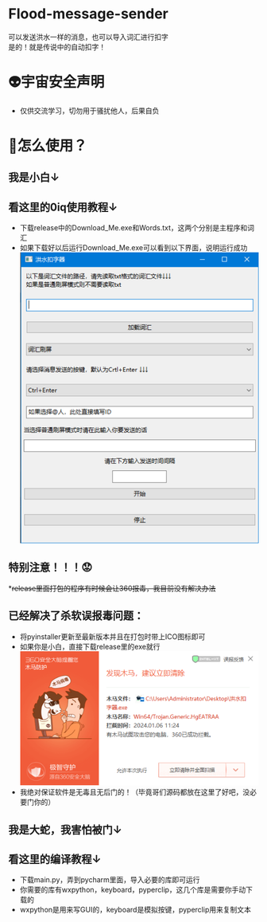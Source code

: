 # Flood-message-sender
可以发送洪水一样的消息，也可以导入词汇进行扣字  
是的！就是传说中的自动扣字！
# 👽宇宙安全声明
* 仅供交流学习，切勿用于骚扰他人，后果自负
# 🤔怎么使用？
## 我是小白↓
## 看这里的0iq使用教程↓
* 下载release中的Download_Me.exe和Words.txt，这两个分别是主程序和词汇
* 如果下载好以后运行Download_Me.exe可以看到以下界面，说明运行成功
![GUI](GUI展示.png "GUI图片")
## 特别注意！！！😟
*~~release里面打包的程序有时候会让360报毒，我目前没有解决办法~~
## 已经解决了杀软误报毒问题：
* 将pyinstaller更新至最新版本并且在打包时带上ICO图标即可  
* 如果你是小白，直接下载release里的exe就行
![360](Fuck360.png "Fu*k360")
* 我绝对保证软件是无毒且无后门的！（毕竟哥们源码都放在这里了好吧，没必要门你的）
## 我是大蛇，我害怕被门↓
## 看这里的编译教程↓
* 下载main.py，弄到pycharm里面，导入必要的库即可运行
* 你需要的库有wxpython，keyboard，pyperclip，这几个库是需要你手动下载的
* wxpython是用来写GUI的，keyboard是模拟按键，pyperclip用来复制文本
